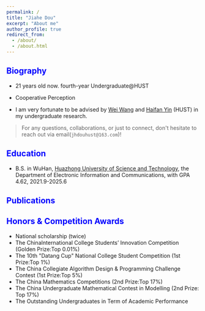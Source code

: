 ```yaml
---
permalink: /
title: "Jiahe Dou"
excerpt: "About me"
author_profile: true
redirect_from: 
  - /about/
  - /about.html
---
```


<!-- This is the front page of a website that is powered by the [academicpages template](https://github.com/academicpages/academicpages.github.io) and hosted on GitHub pages. [GitHub pages](https://pages.github.com) is a free service in which websites are built and hosted from code and data stored in a GitHub repository, automatically updating when a new commit is made to the respository. This template was forked from the [Minimal Mistakes Jekyll Theme](https://mmistakes.github.io/minimal-mistakes/) created by Michael Rose, and then extended to support the kinds of content that academics have: publications, talks, teaching, a portfolio, blog posts, and a dynamically-generated CV. You can fork [this repository](https://github.com/academicpages/academicpages.github.io) right now, modify the configuration and markdown files, add your own PDFs and other content, and have your own site for free, with no ads! An older version of this template powers my own personal website at [stuartgeiger.com](http://stuartgeiger.com), which uses [this Github repository](https://github.com/staeiou/staeiou.github.io). -->


<h2 class="col">
<font color=blue>Biography</font>
</h2>
<!-- --- -->

<!-- * 21 years old, fourth-year Undergraduate@[HUST](http://english.hust.edu.cn/)  -->
<!-- *  in the Department of Electronic Information & Communications, with **GPA 4.62/5, rank 2th** -->

* 21 years old now. fourth-year Undergraduate@HUST
<!-- * My primary research area is Machine Learning System. In the past I mainly worked on High Performance Computing, in the future I want to dive into the Network and Cloud Computing Part. -->
* Cooperative Perception
  
* I am very fortunate to be advised by [Wei Wang](https://eic.hust.edu.cn/professor/wangwei/index.html) and [Haifan Yin](http://haifanyin.cn/) (HUST) in my undergraduate research.


> For any questions, collaborations, or just to connect, don't hesitate to reach out via email(`jhdouhust@163.com`)!

<!-- <h2 class="col"> -->
<!-- <font color=blue>Skills</font> -->
<!-- </h2> -->
<!-- --- -->
<!--  -->
<!-- * **AI:** LLM/CV Model Deployment -->
<!-- * **HPC:** CUDA, Intel SSE, Arm NEON, Assembly, Async Programming -->
<!-- * **Compiler:** Compiler Infra like LLVM, MLIR, Triton -->

<h2 class="col">
<font color=blue>Education</font>
</h2>


* B.S. in WuHan, [Huazhong University of Science and Technology](http://english.hust.edu.cn/),  the Department of Electronic Information and Communications, with GPA 4.62, 2021.9-2025.6




<h2 class="col">
<font color=blue>Publications</font>
</h2>

<div class="section-text col-right">
<h3><a href="#" style="text-decoration: none;"><span class="emph"> </span> </a></h3>
</div>


<!-- <br> -->




<!-- ACM Joint European Software Engineering Conference and Symposium on the Foundations of Software Engineering* -->

<!-- <div class="section-text col-right"> -->
<!-- <h3><a href="#" style="text-decoration: none;"><span class="emph">Efficient Memory Management for Large Dynamic Graph Serving with PagedMapping</span> </a></h3> -->
<!-- </div> -->

<!-- <div><a href="https://lmsys.org/" style="text-decoration: none;">To be submitted, xxxx’24</a></div> -->

<!-- Authors: `*`Hongru Gao, `*`**Runyu Lu**, Zhiyuan Shao, Hai Jin   -->
<!-- *The IEEE International Conference on Data Engineering* -->

<!-- `*` *denotes joint first authors* -->


<!-- <h2 class="col"> -->
<!-- <font color=blue>Academic Experiences</font> -->
<!-- </h2> -->

<!-- <div class="section-text col-right"> -->
<!-- <h3><a href="#" style="text-decoration: none;"><span class="emph">Scheduling the Streaming multiprocessors to accelerate LLM Serving</span> </a></h3> -->
<!-- </div> -->

<!-- <div><a href="https://hao-ai-lab.github.io/home/" style="text-decoration: none;">UCSD Hao AI Lab</a> -->
<!-- <font size ="2"> &emsp; &emsp; &emsp; &emsp; &emsp; &emsp; &emsp; &emsp; &emsp; &emsp; &emsp; &emsp; &emsp; &emsp; &emsp; &emsp; &emsp; &emsp; &emsp; &emsp; &emsp; &emsp;&nbsp; &emsp; &emsp; &emsp;&emsp; &emsp; La Jolla Augu. 2023 - Present </font> -->
<!-- </div> -->

<!-- * Advised by [Jiangfei Duan](https://jf-d.github.io/), [Hao Zhang](https://cseweb.ucsd.edu/~haozhang/) -->

<!-- * Role: Research Intern  -->
<!-- * Role: Role: Research Intern, **Second author**, paper already submitted to **xxxx'24**, Arxiv Available soon -->
<!-- * Role: Research Intern -->
<!-- * Mentor: [Jiangfei Duan](https://jf-d.github.io/), [Hao Zhang](https://people.eecs.berkeley.edu/~hao/) -->
<!-- * Advisor: [Hao Zhang](https://people.eecs.berkeley.edu/~hao/) -->
<!-- * Profiled the bottleneck of current SOTA LLM Serving framework(e.g., vllm, ppl.llm). -->
<!-- * Improve the GPU SM utilization to accelerate the serving throughput of LLMs -->

<!-- 0 -->
<!-- <div class="section-text col-right"> -->
<!-- <h3><a href="#" style="text-decoration: none;"><span class="emph">WhiteFox: White-box Compiler Fuzzing via Large Language Models</span> </a></h3> -->
<!-- </div> -->

<!-- <div><a href="http://lingming.cs.illinois.edu/index.html" style="text-decoration: none;">UIUC PLSE</a> -->
<!-- <font size ="2"> &emsp; &emsp; &emsp; &emsp; &emsp; &emsp; &emsp; &emsp; &emsp; &emsp; &emsp; &emsp; &emsp; &emsp; &emsp; &emsp; &emsp; &emsp; &emsp; &emsp; &emsp; &emsp;&nbsp; &emsp; &emsp; &emsp;&emsp; &emsp; Champaign, IL; June. 2023 - Sept. 2023 </font> -->
<!-- </div> -->

<!-- * Advised by [Chenyuan Yang](https://yangchenyuan.github.io/) [Yinlin Deng](https://dengyinlin.github.io/) [Jiawei Liu](https://jiawei-site.github.io/), [Lingming Zhang](http://lingming.cs.illinois.edu/index.html) -->
<!-- * Role: Research Intern -->
<!-- * Mentor: [Chenyuan Yang](https://yangchenyuan.github.io/) [Yinlin Deng](https://dengyinlin.github.io/) [Jiawei Liu](https://jiawei-site.github.io/), -->
<!-- * Advisor: [Lingming Zhang](http://lingming.cs.illinois.edu/index.html) -->
<!-- * Duties included:  Responsible for the LLVM part of this project. 
* Test optimization in compilers with white-box fuzzing technique by leveraging LLMs
* Detect 96 bugs of Pytorch, TensorFlow XLA, TensorFlowLite, LLVM based on the optimization source code -->


<!-- 1 -->
<!-- <div class="section-text col-right"> -->
<!-- <h3><a href="#" style="text-decoration: none;"><span class="emph">Efficient</span>  Dynamic Graph Reconstruction with PagedMapping</a></h3> -->
<!-- </div> -->

<!-- <div><a href="http://grid.hust.edu.cn/" style="text-decoration: none;">HUST CGCL</a> -->
<!-- <font size ="2"> &emsp; &emsp; &emsp; &emsp; &emsp; &emsp; &emsp; &emsp; &emsp; &emsp; &emsp; &emsp; &emsp; &emsp; &emsp; &emsp; &emsp; &emsp; &emsp;&emsp; &emsp; &emsp; &emsp; &emsp; &emsp; WuHan, China; Oct. 2022 - June. 2023 </font> -->
<!-- </div> -->

<!-- * Advised by [Hongru Gao](https://github.com/hongrugao), [Zhiyuan Shao](https://www.researchgate.net/profile/Zhiyuan-Shao), [Hai Jin](https://scholar.google.ca/citations?user=o02W0aEAAAAJ&hl=en) -->

<!-- * Role: Research Intern
* Mentor: [Hongru Gao](https://github.com/hongrugao) 
* Advisor: [Zhiyuan Shao](https://www.researchgate.net/profile/Zhiyuan-Shao), [Hai Jin](https://scholar.google.ca/citations?user=o02W0aEAAAAJ&hl=en) -->
<!-- * Duties included: Based on the the memory bound of graph processing SOTA algorithm, a more efficient dynamic-graph-friendly data storage format is proposed, which involves modifications to the page table operating system kernel(Linux).
* Remap the PageTable of OS Kernel to accelerate the dynamic graph processing system.
* Speed up existing SOTA algorithms by more than 10x times. -->


<h2 class="col">
<font color=blue>Honors & Competition Awards</font>
</h2>

* National scholarship (twice)
* The ChinaInternational College Students’ Innovation Competition (Golden Prize:Top 0.01%)
* The 10th "Datang Cup" National College Student Competition (1st Prize:Top 1%)
* The China Collegiate Algorithm Design & Programming Challenge Contest (1st Prize:Top 5%)
* The China Mathematics Competitions (2nd Prize:Top 17%)
* The China Undergraduate Mathematical Contest in Modelling (2nd Prize: Top 17%)
* The Outstanding Undergraduates in Term of Academic Performance

<!-- 
A data-driven personal website
======
Like many other Jekyll-based GitHub Pages templates, academicpages makes you separate the website's content from its form. The content & metadata of your website are in structured markdown files, while various other files constitute the theme, specifying how to transform that content & metadata into HTML pages. You keep these various markdown (.md), YAML (.yml), HTML, and CSS files in a public GitHub repository. Each time you commit and push an update to the repository, the [GitHub pages](https://pages.github.com/) service creates static HTML pages based on these files, which are hosted on GitHub's servers free of charge.

Many of the features of dynamic content management systems (like Wordpress) can be achieved in this fashion, using a fraction of the computational resources and with far less vulnerability to hacking and DDoSing. You can also modify the theme to your heart's content without touching the content of your site. If you get to a point where you've broken something in Jekyll/HTML/CSS beyond repair, your markdown files describing your talks, publications, etc. are safe. You can rollback the changes or even delete the repository and start over -- just be sure to save the markdown files! Finally, you can also write scripts that process the structured data on the site, such as [this one](https://github.com/academicpages/academicpages.github.io/blob/master/talkmap.ipynb) that analyzes metadata in pages about talks to display [a map of every location you've given a talk](https://academicpages.github.io/talkmap.html).

Getting started
======
1. Register a GitHub account if you don't have one and confirm your e-mail (required!)
1. Fork [this repository](https://github.com/academicpages/academicpages.github.io) by clicking the "fork" button in the top right. 
1. Go to the repository's settings (rightmost item in the tabs that start with "Code", should be below "Unwatch"). Rename the repository "[your GitHub username].github.io", which will also be your website's URL.
1. Set site-wide configuration and create content & metadata (see below -- also see [this set of diffs](http://archive.is/3TPas) showing what files were changed to set up [an example site](https://getorg-testacct.github.io) for a user with the username "getorg-testacct")
1. Upload any files (like PDFs, .zip files, etc.) to the files/ directory. They will appear at https://[your GitHub username].github.io/files/example.pdf.  
1. Check status by going to the repository settings, in the "GitHub pages" section

Site-wide configuration
------
The main configuration file for the site is in the base directory in [_config.yml](https://github.com/academicpages/academicpages.github.io/blob/master/_config.yml), which defines the content in the sidebars and other site-wide features. You will need to replace the default variables with ones about yourself and your site's github repository. The configuration file for the top menu is in [_data/navigation.yml](https://github.com/academicpages/academicpages.github.io/blob/master/_data/navigation.yml). For example, if you don't have a portfolio or blog posts, you can remove those items from that navigation.yml file to remove them from the header. 

Create content & metadata
------
For site content, there is one markdown file for each type of content, which are stored in directories like _publications, _talks, _posts, _teaching, or _pages. For example, each talk is a markdown file in the [_talks directory](https://github.com/academicpages/academicpages.github.io/tree/master/_talks). At the top of each markdown file is structured data in YAML about the talk, which the theme will parse to do lots of cool stuff. The same structured data about a talk is used to generate the list of talks on the [Talks page](https://academicpages.github.io/talks), each [individual page](https://academicpages.github.io/talks/2012-03-01-talk-1) for specific talks, the talks section for the [CV page](https://academicpages.github.io/cv), and the [map of places you've given a talk](https://academicpages.github.io/talkmap.html) (if you run this [python file](https://github.com/academicpages/academicpages.github.io/blob/master/talkmap.py) or [Jupyter notebook](https://github.com/academicpages/academicpages.github.io/blob/master/talkmap.ipynb), which creates the HTML for the map based on the contents of the _talks directory).

**Markdown generator**

I have also created [a set of Jupyter notebooks](https://github.com/academicpages/academicpages.github.io/tree/master/markdown_generator
) that converts a CSV containing structured data about talks or presentations into individual markdown files that will be properly formatted for the academicpages template. The sample CSVs in that directory are the ones I used to create my own personal website at stuartgeiger.com. My usual workflow is that I keep a spreadsheet of my publications and talks, then run the code in these notebooks to generate the markdown files, then commit and push them to the GitHub repository.

How to edit your site's GitHub repository
------
Many people use a git client to create files on their local computer and then push them to GitHub's servers. If you are not familiar with git, you can directly edit these configuration and markdown files directly in the github.com interface. Navigate to a file (like [this one](https://github.com/academicpages/academicpages.github.io/blob/master/_talks/2012-03-01-talk-1.md) and click the pencil icon in the top right of the content preview (to the right of the "Raw | Blame | History" buttons). You can delete a file by clicking the trashcan icon to the right of the pencil icon. You can also create new files or upload files by navigating to a directory and clicking the "Create new file" or "Upload files" buttons. 

Example: editing a markdown file for a talk
![Editing a markdown file for a talk](/images/editing-talk.png)

For more info
------
More info about configuring academicpages can be found in [the guide](https://academicpages.github.io/markdown/). The [guides for the Minimal Mistakes theme](https://mmistakes.github.io/minimal-mistakes/docs/configuration/) (which this theme was forked from) might also be helpful. -->
